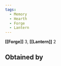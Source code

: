 ```yaml
---
tags:
  - Memory
  - Hearth
  - Forge
  - Lantern
---
```


**[[Forge]]** 3, **[[Lantern]]** 2

## Obtained by
